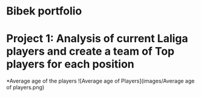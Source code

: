 # Bibek portfolio

# Project 1: Analysis of current Laliga players and create a team of Top players for each position 

*Average age of the players
![Average age of Players](images/Average age of players.png)
